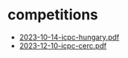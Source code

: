 # competitions

- [2023-10-14-icpc-hungary.pdf](/2023-10-14-icpc-hungary.pdf)
- [2023-12-10-icpc-cerc.pdf](2023-12-10-icpc-cerc.pdf)
